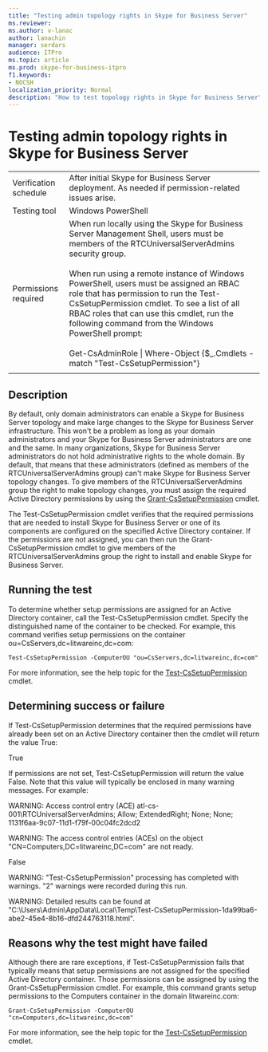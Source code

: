 ```yaml
---
title: "Testing admin topology rights in Skype for Business Server"
ms.reviewer: 
ms.author: v-lanac
author: lanachin
manager: serdars
audience: ITPro
ms.topic: article
ms.prod: skype-for-business-itpro
f1.keywords:
- NOCSH
localization_priority: Normal
description: "How to test topology rights in Skype for Business Server"
---
```


# Testing admin topology rights in Skype for Business Server

| | |
|--|--|
|Verification schedule|After initial Skype for Business Server deployment. As needed if permission-related issues arise.|
|Testing tool|Windows PowerShell|
|Permissions required|When run locally using the Skype for Business Server Management Shell, users must be members of the RTCUniversalServerAdmins security group.<br/><br/>When run using a remote instance of Windows PowerShell, users must be assigned an RBAC role that has permission to run the Test-CsSetupPermission cmdlet. To see a list of all RBAC roles that can use this cmdlet, run the following command from the Windows PowerShell prompt:<br/><br/>Get-CsAdminRole \| Where-Object {$_.Cmdlets -match "Test-CsSetupPermission"}|
|||

## Description

By default, only domain administrators can enable a Skype for Business Server topology and make large changes to the Skype for Business Server infrastructure. This won't be a problem as long as your domain administrators and your Skype for Business Server administrators are one and the same. In many organizations, Skype for Business Server administrators do not hold administrative rights to the whole domain. By default, that means that these administrators (defined as members of the RTCUniversalServerAdmins group) can't make Skype for Business Server topology changes. To give members of the RTCUniversalServerAdmins group the right to make topology changes, you must assign the required Active Directory permissions by using the [Grant-CsSetupPermission](https://docs.microsoft.com/powershell/module/skype/Grant-CsSetupPermission) cmdlet.
 
The Test-CsSetupPermission cmdlet verifies that the required permissions that are needed to install Skype for Business Server or one of its components are configured on the specified Active Directory container. If the permissions are not assigned, you can then run the Grant-CsSetupPermission cmdlet to give members of the RTCUniversalServerAdmins group the right to install and enable Skype for Business Server.

## Running the test

To determine whether setup permissions are assigned for an Active Directory container, call the Test-CsSetupPermission cmdlet. Specify the distinguished name of the container to be checked. For example, this command verifies setup permissions on the container ou=CsServers,dc=litwareinc,dc=com:

`Test-CsSetupPermission -ComputerOU "ou=CsServers,dc=litwareinc,dc=com"`

For more information, see the help topic for the [Test-CsSetupPermission](https://docs.microsoft.com/powershell/module/skype/Test-CsSetupPermission) cmdlet.

## Determining success or failure

If Test-CsSetupPermission determines that the required permissions have already been set on an Active Directory container then the cmdlet will return the value True:

True 

If permissions are not set, Test-CsSetupPermission will return the value False. Note that this value will typically be enclosed in many warning messages. For example:

WARNING: Access control entry (ACE) atl-cs-001\RTCUniversalServerAdmins; Allow; ExtendedRight; None; None; 1131f6aa-9c07-11d1-f79f-00c04fc2dcd2 

WARNING: The access control entries (ACEs) on the object "CN=Computers,DC=litwareinc,DC=com" are not ready. 

False 

WARNING: "Test-CsSetupPermission" processing has completed with warnings. "2" warnings were recorded during this run. 

WARNING: Detailed results can be found at "C:\Users\Admin\AppData\Local\Temp\Test-CsSetupPermission-1da99ba6-abe2-45e4-8b16-dfd244763118.html". 

## Reasons why the test might have failed

Although there are rare exceptions, if Test-CsSetupPermission fails that typically means that setup permissions are not assigned for the specified Active Directory container. Those permissions can be assigned by using the Grant-CsSetupPermission cmdlet. For example, this command grants setup permissions to the Computers container in the domain litwareinc.com:

`Grant-CsSetupPermission -ComputerOU "cn=Computers,dc=litwareinc,dc=com"`

For more information, see the help topic for the [Test-CsSetupPermission](https://docs.microsoft.com/powershell/module/skype/Test-CsSetupPermission) cmdlet.

